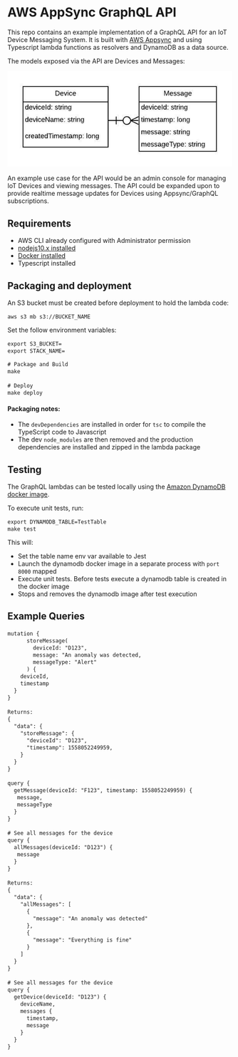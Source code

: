 # AWS AppSync GraphQL API

This repo contains an example implementation of a GraphQL API for an IoT Device Messaging System. It is 
built with [AWS Appsync](https://aws.amazon.com/appsync/) and using Typescript lambda functions as resolvers and DynamoDB as a data source. 

The models exposed via the API are Devices and Messages:

![MessageSystem Models](docs/models.jpeg)

An example use case for the API would be an admin console for managing IoT Devices and viewing messages. The API could
be expanded upon to provide realtime message updates for Devices using Appsync/GraphQL subscriptions.

## Requirements

* AWS CLI already configured with Administrator permission
* [nodejs10.x installed](https://nodejs.org/en/download/releases/)
* [Docker installed](https://www.docker.com/community-edition)
* Typescript installed

## Packaging and deployment

An S3 bucket must be created before deployment to hold the lambda code:

```
aws s3 mb s3://BUCKET_NAME
```

Set the follow environment variables:
```
export S3_BUCKET=
export STACK_NAME=
```

```
# Package and Build
make

# Deploy
make deploy
```

#### Packaging notes:
- The `devDependencies` are installed in order for `tsc` to compile the TypeScript code to Javascript
- The dev `node_modules` are then removed and the production dependencies are installed and zipped in the lambda package

## Testing

The GraphQL lambdas can be tested locally using the [Amazon DynamoDB docker image](https://hub.docker.com/r/amazon/dynamodb-local).

To execute unit tests, run:
```
export DYNAMODB_TABLE=TestTable
make test
```

This will:
- Set the table name env var available to Jest  
- Launch the dynamodb docker image in a separate process with `port 8000` mapped  
- Execute unit tests. Before tests execute a dynamodb table is created in the docker image  
- Stops and removes the dynamodb image after test execution  

## Example Queries

```
mutation {
      storeMessage(
        deviceId: "D123", 
        message: "An anomaly was detected,
        messageType: "Alert"
      ) {
    deviceId,
    timestamp
  }
}

Returns:
{
  "data": {
    "storeMessage": {
      "deviceId": "D123",
      "timestamp": 1558052249959,
    }
  }
}

query {
  getMessage(deviceId: "F123", timestamp: 1558052249959) {
   message,
   messageType
  }
}

# See all messages for the device
query {
  allMessages(deviceId: "D123") {
   message
  }
}

Returns:
{
  "data": {
    "allMessages": [
      {
        "message": "An anomaly was detected"
      },
      {
        "message": "Everything is fine"
      }
    ]
  }
}

# See all messages for the device
query {
  getDevice(deviceId: "D123") {
    deviceName,
    messages {
      timestamp,
      message
    }
  }
}
```